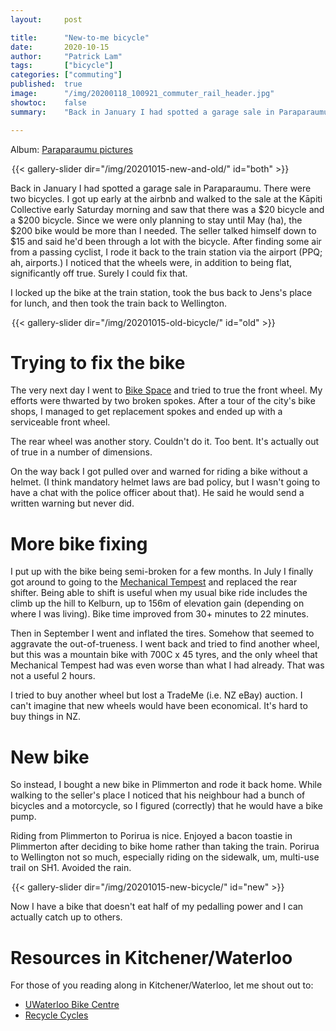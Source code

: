 ```yaml
---
layout:     post

title:      "New-to-me bicycle"
date:       2020-10-15
author:     "Patrick Lam"
tags:       ["bicycle"]
categories: ["commuting"]
published:  true
image:      "/img/20200118_100921_commuter_rail_header.jpg"
showtoc:    false
summary:    "Back in January I had spotted a garage sale in Paraparaumu. There were two bicycles. I got up early at the airbnb and walked to the sale at the Kāpiti Collective early Saturday morning and saw that there was a $20 bicycle and a $200 bicycle. [... Some months later,] I bought a new bike in Plimmerton and rode it back home. While walking to the seller's place I noticed that his neighbour had a bunch of bicycles and a motorcycle, so I figured (correctly) that he would have a bike pump. [...]"

---
```


Album: <a href="https://gallery.patricklam.ca/index.php?/category/1247">Paraparaumu pictures</a>

<div style="margin:auto; width: 500px">
{{< gallery-slider dir="/img/20201015-new-and-old/" id="both" >}}
</div>


Back in January I had spotted a garage sale in Paraparaumu. There were
two bicycles. I got up early at the airbnb and walked to the sale at
the Kāpiti Collective early Saturday morning and saw that there was a
$20 bicycle and a $200 bicycle.  Since we were only planning to stay
until May (ha), the $200 bike would be more than I needed. The seller
talked himself down to $15 and said he'd been through a lot with the
bicycle. After finding some air from a passing cyclist, I rode it back
to the train station via the airport (PPQ; ah, airports.) I noticed that the
wheels were, in addition to being flat, significantly off true. Surely
I could fix that.

I locked up the bike at the train station, took the bus back to Jens's
place for lunch, and then took the train back to Wellington.

<div style="margin:auto; width: 500px">
{{< gallery-slider dir="/img/20201015-old-bicycle/" id="old" >}}
</div>

# Trying to fix the bike

The very next day I went to <a
href="https://www.facebook.com/WellingtonBikeSpace/">Bike Space</a>
and tried to true the front wheel. My efforts were thwarted by two
broken spokes. After a tour of the city's bike shops, I managed to
get replacement spokes and ended up with a serviceable front wheel.

The rear wheel was another story. Couldn't do it. Too bent. It's actually
out of true in a number of dimensions.

On the way back I got pulled over and warned for riding a bike without
a helmet.  (I think mandatory helmet laws are bad policy, but I wasn't
going to have a chat with the police officer about that). He said he
would send a written warning but never did.

# More bike fixing

I put up with the bike being semi-broken for a few months.
In July I finally got around to going to the <a href="https://tempest.nz/">Mechanical Tempest</a> and replaced the rear shifter. Being able to shift is useful when my
usual bike ride includes the climb up the hill to Kelburn, up to 156m
of elevation gain (depending on where I was living). Bike time improved from
30+ minutes to 22 minutes.

Then in September I went and inflated the tires. Somehow that seemed to
aggravate the out-of-trueness. I went back and tried to find another
wheel, but this was a mountain bike with 700C x 45 tyres,
and the only wheel that Mechanical Tempest had was even worse
than what I had already. That was not a useful 2 hours.

I tried to buy another wheel but lost a TradeMe (i.e. NZ eBay) auction.
I can't imagine that new wheels would have been economical. It's hard to buy
things in NZ.

# New bike

So instead, I bought a new bike in Plimmerton and rode it back
home. While walking to the seller's place I noticed that his neighbour
had a bunch of bicycles and a motorcycle, so I figured (correctly) that
he would have a bike pump.

Riding from Plimmerton to Porirua is nice. Enjoyed
a bacon toastie in Plimmerton after deciding to bike home rather
than taking the train. Porirua to
Wellington not so much, especially riding on the sidewalk, um,
multi-use trail on SH1. Avoided the rain.

<div style="margin:auto; width: 500px">
{{< gallery-slider dir="/img/20201015-new-bicycle/" id="new" >}}
</div>

Now I have a bike that doesn't eat half of my pedalling power
and I can actually catch up to others.

# Resources in Kitchener/Waterloo

For those of you reading along in Kitchener/Waterloo, let me shout out to:

* <a href="https://wusa.ca/services/bike-centre">UWaterloo Bike Centre</a>
* <a href="https://www.theworkingcentre.org/recycle-cycles/153">Recycle Cycles</a>



